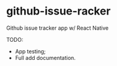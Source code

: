 # github-issue-racker
Github issue tracker app w/ React Native

TODO:
* App testing;
* Full add documentation.
